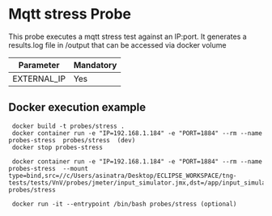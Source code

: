 # Mqtt stress Probe

This probe executes a mqtt stress test against an IP:port. It generates a results.log file in /output that can be accessed via docker volume


| Parameter | Mandatory |
|---|---|
|EXTERNAL_IP| Yes|

## Docker execution example
	 docker build -t probes/stress .
	 docker container run -e "IP=192.168.1.184" -e "PORT=1884" --rm --name probes-stress  probes/stress  (dev)
	 docker stop probes-stress
	 
	 docker container run -e "IP=192.168.1.184" -e "PORT=1884" --rm --name probes-stress  --mount type=bind,src=//c/Users/asinatra/Desktop/ECLIPSE_WORKSPACE/tng-tests/tests/VnV/probes/jmeter/input_simulator.jmx,dst=/app/input_simulator.jmx probes/stress
	 
	 docker run -it --entrypoint /bin/bash probes/stress (optional)